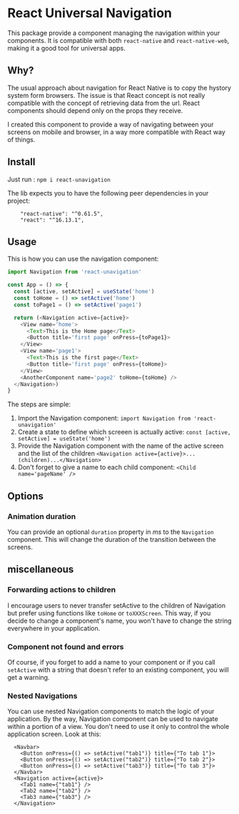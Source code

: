 # React Universal Navigation

This package provide a component managing the navigation within your components. It is compatible with both `react-native` and `react-native-web`, making it a good tool for universal apps.

## Why?

The usual approach about navigation for React Native is to copy the hystory system form browsers. The issue is that React concept is not really compatible with the concept of retrieving data from the url. React components should depend only on the props they receive.

I created this component to provide a way of navigating between your screens on mobile and browser, in a way more compatible with React way of things.

## Install

Just run : `npm i react-unavigation`

The lib expects you to have the following peer dependencies in your project:

```
    "react-native": "^0.61.5",
    "react": "^16.13.1",
```

## Usage

This is how you can use the navigation component:

```javascript
import Navigation from 'react-unavigation'

const App = () => {
  const [active, setActive] = useState('home')
  const toHome = () => setActive('home')
  const toPage1 = () => setActive('page1')

  return (<Navigation active={active}>
    <View name='home'>
      <Text>This is the Home page</Text>
      <Button title='first page' onPress={toPage1}>
    </View>
    <View name='page1'>
      <Text>This is the first page</Text>
      <Button title='first page' onPress={toHome}>
    </View>
    <AnotherComponent name='page2' toHome={toHome} />
  </Navigation>)
}
```

The steps are simple:

1. Import the Navigation component: `import Navigation from 'react-unavigation'`
2. Create a state to define which screeen is actually active: `const [active, setActive] = useState('home')`
3. Provide the Navigation component with the name of the active screen and the list of the children `<Navigation active={active}>...(children)...</Navigation>`
4. Don't forget to give a name to each child component: `<Child name='pageName' />`

## Options

### __Animation duration__

You can provide an optional `duration` property in *ms* to the `Navigation` component. This will change the duration of the transition between the screens.

## miscellaneous

### __Forwarding actions to children__

I encourage users to never transfer setActive to the children of Navigation but prefer using functions like `toHome` or `toXXXScreen`. This way, if you decide to change a component's name, you won't have to change the string everywhere in your application.

### __Component not found and errors__

Of course, if you forget to add a name to your component or if you call `setActive` with a string that doesn't refer to an existing component, you will get a warning.

### __Nested Navigations__

You can use nested Navigation components to match the logic of your application. By the way, Navigation component can be used to navigate within a portion of a view. You don't need to use it only to control the whole application screen. Look at this:

```
  <Navbar>
    <Button onPress={() => setActive("tab1")} title={"To tab 1"}>
    <Button onPress={() => setActive("tab2")} title={"To tab 2"}>
    <Button onPress={() => setActive("tab3")} title={"To tab 3"}>
  </Navbar>
  <Navigation active={active}>
    <Tab1 name={"tab1"} />
    <Tab2 name={"tab2"} />
    <Tab3 name={"tab3"} />
  </Navigation>
```
